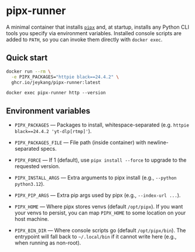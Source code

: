 # pipx-runner

A minimal container that installs [`pipx`](https://pipx.pypa.io) and, at startup, installs any Python CLI tools you specify via environment variables. Installed console scripts are added to `PATH`, so you can invoke them directly with `docker exec`.

## Quick start

```bash
docker run --rm \
  -e PIPX_PACKAGES="httpie black==24.4.2" \
  ghcr.io/jeykang/pipx-runner:latest
```

`docker exec pipx-runner http --version`

## Environment variables

- `PIPX_PACKAGES` — Packages to install, whitespace-separated (e.g. `httpie black==24.4.2 'yt-dlp[rtmp]'`).

- `PIPX_PACKAGES_FILE` — File path (inside container) with newline-separated specs.

- `PIPX_FORCE` — If 1 (default), use `pipx install --force` to upgrade to the requested version.

- `PIPX_INSTALL_ARGS` — Extra arguments to pipx install (e.g., `--python python3.12`).

- `PIPX_PIP_ARGS` — Extra pip args used by pipx (e.g., `--index-url ...`).

- `PIPX_HOME` — Where pipx stores venvs (default `/opt/pipx`). If you want your venvs to persist, you can map `PIPX_HOME` to some location on your host machine.

- `PIPX_BIN_DIR` — Where console scripts go (default `/opt/pipx/bin`). The entrypoint will fall back to `~/.local/bin` if it cannot write here (e.g., when running as non-root).